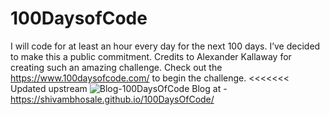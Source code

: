 # 100DaysofCode
I will code for at least an hour every day for the next 100 days.
I’ve decided to make this a public commitment.
Credits to Alexander Kallaway for creating such an amazing challenge.
Check out the https://www.100daysofcode.com/ to begin the challenge.
<<<<<<< Updated upstream
![Blog-100DaysOfCode](https://user-images.githubusercontent.com/50315818/102717200-cf32a680-4306-11eb-9400-8c14ae234b09.jpg)
Blog at - https://shivambhosale.github.io/100DaysOfCode/
